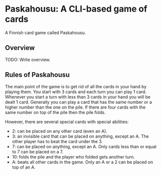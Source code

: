 # Paskahousu: A CLI-based game of cards

A Finnish card game called Paskahousu.

## Overview

TODO: Write overview.

## Rules of Paskahousu

The main point of the game is to get rid of all the cards in your hand by playing them.
You start with 3 cards and each turn you can play 1 card.
Whenever you start a turn with less than 3 cards in your hand you will be dealt 1 card.
Generally you can play a card that has the same number or a higher number than the one on the pile.
If there are four cards with the same number on top of the pile then the pile folds.

However, there are several special cards with special abilities:

* 2: can be placed on any other card (even an A).
* 3: an invisible card that can be placed on anything, except an A. The other player has to beat the card under the 3.
* 7: can be placed on anything, except an A. Only cards less than or equal to 7 can be placed on a 7.
* 10: folds the pile and the player who folded gets another turn.
* A: beats all other cards in the game. Only an A or a 2 can be placed on top of an A.
